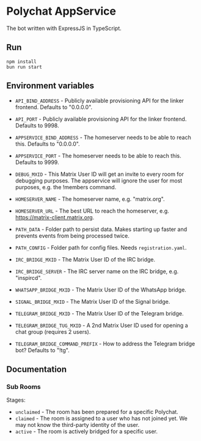 # Polychat AppService

The bot written with ExpressJS in TypeScript.

## Run

```
npm install
bun run start
```

## Environment variables
* `API_BIND_ADDRESS` - Publicly available provisioning API for the linker frontend. Defaults to "0.0.0.0".
* `API_PORT` - Publicly available provisioning API for the linker frontend. Defaults to 9998.
* `APPSERVICE_BIND_ADDRESS` - The homeserver needs to be able to reach this. Defaults to "0.0.0.0".
* `APPSERVICE_PORT` - The homeserver needs to be able to reach this. Defaults to 9999.
* `DEBUG_MXID` - This Matrix User ID will get an invite to every room for debugging purposes. The appservice will ignore the user for most purposes, e.g. the !members command.
* `HOMESERVER_NAME` - The homeserver name, e.g. "matrix.org".
* `HOMESERVER_URL` - The best URL to reach the homeserver, e.g. https://matrix-client.matrix.org.
* `PATH_DATA` - Folder path to persist data. Makes starting up faster and prevents events from being processed twice.
* `PATH_CONFIG` - Folder path for config files. Needs `registration.yaml`.

* `IRC_BRIDGE_MXID` - The Matrix User ID of the IRC bridge.
* `IRC_BRIDGE_SERVER` - The IRC server name on the IRC bridge, e.g. "inspircd".
* `WHATSAPP_BRIDGE_MXID` - The Matrix User ID of the WhatsApp bridge.
* `SIGNAL_BRIDGE_MXID` - The Matrix User ID of the Signal bridge.
* `TELEGRAM_BRIDGE_MXID` - The Matrix User ID of the Telegram bridge.
* `TELEGRAM_BRIDGE_TUG_MXID` - A 2nd Matrix User ID used for opening a chat group (requires 2 users).
* `TELEGRAM_BRIDGE_COMMAND_PREFIX` - How to address the Telegram bridge bot? Defaults to "!tg".

## Documentation

### Sub Rooms

Stages:

- `unclaimed` - The room has been prepared for a specific Polychat.
- `claimed` - The room is assigned to a user who has not joined yet. We may not know the third-party identity of the user.
- `active` - The room is actively bridged for a specific user.
